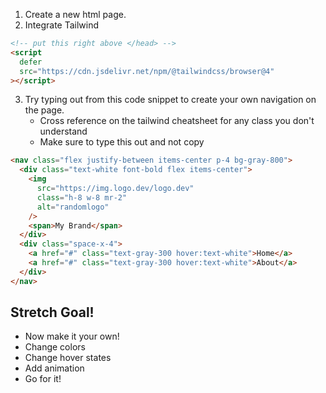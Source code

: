 1. Create a new html page.
2. Integrate Tailwind

```html
<!-- put this right above </head> -->
<script
  defer
  src="https://cdn.jsdelivr.net/npm/@tailwindcss/browser@4"
></script>
```

3. Try typing out from this code snippet to create your own navigation on the page.
   - Cross reference on the tailwind cheatsheet for any class you don't understand
   - Make sure to type this out and not copy

```html
<nav class="flex justify-between items-center p-4 bg-gray-800">
  <div class="text-white font-bold flex items-center">
    <img
      src="https://img.logo.dev/logo.dev"
      class="h-8 w-8 mr-2"
      alt="randomlogo"
    />
    <span>My Brand</span>
  </div>
  <div class="space-x-4">
    <a href="#" class="text-gray-300 hover:text-white">Home</a>
    <a href="#" class="text-gray-300 hover:text-white">About</a>
  </div>
</nav>
```

## Stretch Goal!

- Now make it your own!
- Change colors
- Change hover states
- Add animation
- Go for it!
